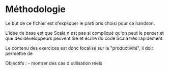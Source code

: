 # Méthodologie

Le but de ce fichier est d'expliquer le parti pris choisi pour ce handson.

L'idée de base est que Scala n'est pas si compliqué qu'on peut le penser et que des développeurs peuvent lire et écrire du code Scala
très rapidement.

Le contenu des exercices est donc focalisé sur la "productivité", il doit permettre de 

Objectifs :
    - montrer des cas d'utilisation réels
